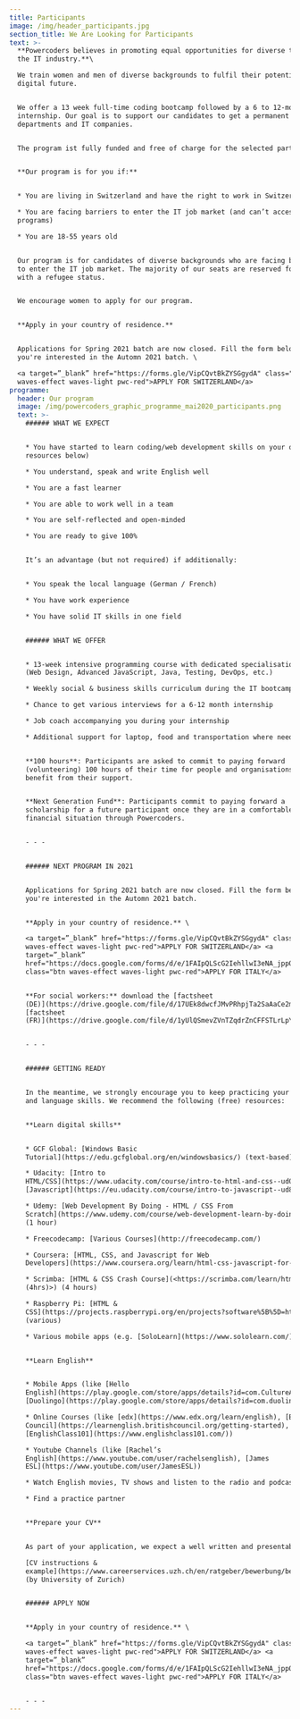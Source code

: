 ```yaml
---
title: Participants
image: /img/header_participants.jpg
section_title: We Are Looking for Participants
text: >-
  **Powercoders believes in promoting equal opportunities for diverse talents in
  the IT industry.**\

  We train women and men of diverse backgrounds to fulfil their potential in a
  digital future. 


  We offer a 13 week full-time coding bootcamp followed by a 6 to 12-month
  internship. Our goal is to support our candidates to get a permanent job in IT
  departments and IT companies. 


  The program ist fully funded and free of charge for the selected participants.


  **Our program is for you if:**


  * You are living in Switzerland and have the right to work in Switzerland

  * You are facing barriers to enter the IT job market (and can’t access similar
  programs)

  * You are 18-55 years old


  Our program is for candidates of diverse backgrounds who are facing barriers
  to enter the IT job market. The majority of our seats are reserved for people
  with a refugee status. 


  We encourage women to apply for our program. 


  **Apply in your country of residence.** 


  Applications for Spring 2021 batch are now closed. Fill the form below if
  you're interested in the Automn 2021 batch. \

  <a target=”_blank” href="https://forms.gle/VipCQvtBkZYSGgydA" class="btn
  waves-effect waves-light pwc-red">APPLY FOR SWITZERLAND</a>
programme:
  header: Our program
  image: /img/powercoders_graphic_programme_mai2020_participants.png
  text: >-
    ###### WHAT WE EXPECT


    * You have started to learn coding/web development skills on your own (see
    resources below)

    * You understand, speak and write English well

    * You are a fast learner

    * You are able to work well in a team

    * You are self-reflected and open-minded

    * You are ready to give 100%


    It’s an advantage (but not required) if additionally:


    * You speak the local language (German / French)

    * You have work experience

    * You have solid IT skills in one field


    ###### WHAT WE OFFER


    * 13-week intensive programming course with dedicated specialisation tracks
    (Web Design, Advanced JavaScript, Java, Testing, DevOps, etc.)

    * Weekly social & business skills curriculum during the IT bootcamp

    * Chance to get various interviews for a 6-12 month internship

    * Job coach accompanying you during your internship

    * Additional support for laptop, food and transportation where needed


    **100 hours**: Participants are asked to commit to paying forward
    (volunteering) 100 hours of their time for people and organisations who
    benefit from their support.


    **Next Generation Fund**: Participants commit to paying forward a
    scholarship for a future participant once they are in a comfortable
    financial situation through Powercoders.


    - - -


    ###### NEXT PROGRAM IN 2021


    Applications for Spring 2021 batch are now closed. Fill the form below if
    you're interested in the Automn 2021 batch.


    **Apply in your country of residence.** \

    <a target=”_blank” href="https://forms.gle/VipCQvtBkZYSGgydA" class="btn
    waves-effect waves-light pwc-red">APPLY FOR SWITZERLAND</a> <a
    target=”_blank”
    href="https://docs.google.com/forms/d/e/1FAIpQLScG2IehllwI3eNA_jppQTWRLYp0WYAY10fMuJ4AHZoaQ4Qv7g/viewform"
    class="btn waves-effect waves-light pwc-red">APPLY FOR ITALY</a>  


    **For social workers:** download the [factsheet
    (DE)](https://drive.google.com/file/d/17UEk8dwcfJMvPRhpjTa2SaAaCe2mhlbf/view?usp=sharing),
    [factsheet
    (FR)](https://drive.google.com/file/d/1yUlQSmevZVnTZqdrZnCFFSTLrLpYj1gt/view)


    - - -


    ###### GETTING READY


    In the meantime, we strongly encourage you to keep practicing your coding
    and language skills. We recommend the following (free) resources: 


    **Learn digital skills**


    * GCF Global: [Windows Basic
    Tutorial](https://edu.gcfglobal.org/en/windowsbasics/) (text-based)

    * Udacity: [Intro to
    HTML/CSS](https://www.udacity.com/course/intro-to-html-and-css--ud001) and
    [Javascript](https://eu.udacity.com/course/intro-to-javascript--ud803)

    * Udemy: [Web Development By Doing - HTML / CSS From
    Scratch](https://www.udemy.com/course/web-development-learn-by-doing-html5-css3-from-scratch-introductory/)
    (1 hour)

    * Freecodecamp: [Various Courses](http://freecodecamp.com/)

    * Coursera: [HTML, CSS, and Javascript for Web
    Developers](https://www.coursera.org/learn/html-css-javascript-for-web-developers)

    * Scrimba: [HTML & CSS Crash Course](<https://scrimba.com/learn/htmlcss/
    (4hrs)>) (4 hours)

    * Raspberry Pi: [HTML &
    CSS](https://projects.raspberrypi.org/en/projects?software%5B%5D=html-css-javascript)
    (various)

    * Various mobile apps (e.g. [SoloLearn](https://www.sololearn.com/))


    **Learn English**


    * Mobile Apps (like [Hello
    English](https://play.google.com/store/apps/details?id=com.CultureAlley.japanese.english),
    [Duolingo](https://play.google.com/store/apps/details?id=com.duolingo))

    * Online Courses (like [edx](https://www.edx.org/learn/english), [British
    Council](https://learnenglish.britishcouncil.org/getting-started),
    [EnglishClass101](https://www.englishclass101.com/))  

    * Youtube Channels (like [Rachel’s
    English](https://www.youtube.com/user/rachelsenglish), [James
    ESL](https://www.youtube.com/user/JamesESL)) 

    * Watch English movies, TV shows and listen to the radio and podcasts

    * Find a practice partner


    **Prepare your CV**


    As part of your application, we expect a well written and presentable CV. \

    [CV instructions &
    example](https://www.careerservices.uzh.ch/en/ratgeber/bewerbung/bewerbungsdossier/Lebenslauf.html)
    (by University of Zurich)


    ###### APPLY NOW


    **Apply in your country of residence.** \

    <a target=”_blank” href="https://forms.gle/VipCQvtBkZYSGgydA" class="btn
    waves-effect waves-light pwc-red">APPLY FOR SWITZERLAND</a> <a
    target=”_blank”
    href="https://docs.google.com/forms/d/e/1FAIpQLScG2IehllwI3eNA_jppQTWRLYp0WYAY10fMuJ4AHZoaQ4Qv7g/viewform"
    class="btn waves-effect waves-light pwc-red">APPLY FOR ITALY</a>   


    - - -
---
```


